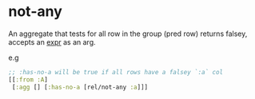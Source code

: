 # not-any

An aggregate that tests for all row in the group (pred row) returns falsey, accepts an [expr](expr.md) as an arg.

e.g

```clojure 
;; :has-no-a will be true if all rows have a falsey `:a` col
[[:from :A]
 [:agg [] [:has-no-a [rel/not-any :a]]]
```